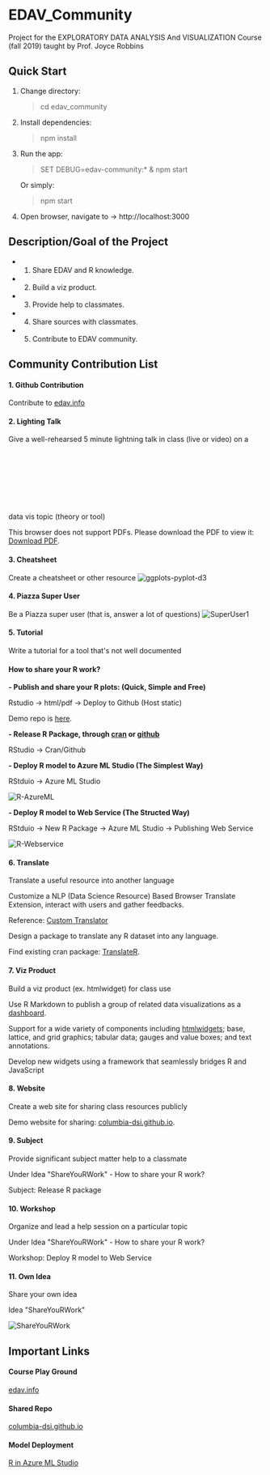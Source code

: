 # EDAV_Community

Project for the EXPLORATORY DATA ANALYSIS And VISUALIZATION Course (fall 2019) taught by Prof. Joyce Robbins

## Quick Start
1. Change directory:
    > cd edav_community

2. Install dependencies:
    > npm install

3. Run the app:
    > SET DEBUG=edav-community:* & npm start
   
   Or simply:
    > npm start

4. Open browser, navigate to -> http://localhost:3000

## Description/Goal of the Project

* 1. Share EDAV and R knowledge.
* 2. Build a viz product.
* 3. Provide help to classmates.
* 4. Share sources with classmates.
* 5. Contribute to EDAV community.

## Community Contribution List
#### 1. Github Contribution
Contribute to [edav.info](https://edav.info/)

#### 2. Lighting Talk
Give a well-rehearsed 5 minute lightning talk in class (live or video) on a data vis topic (theory or tool)
<object data="https://raw.githubusercontent.com/columbia-dsi/edav_community/master/public/data/2019-08-01-Virtual_Lab_Tool-Kevin_Gao.pdf" type="application/pdf" width="700px" height="700px">
    <embed src="https://raw.githubusercontent.com/columbia-dsi/edav_community/master/public/data/2019-08-01-Virtual_Lab_Tool-Kevin_Gao.pdf">
        <p>This browser does not support PDFs. Please download the PDF to view it: <a href="https://raw.githubusercontent.com/columbia-dsi/edav_community/master/public/data/2019-08-01-Virtual_Lab_Tool-Kevin_Gao.pdf">Download PDF</a>.</p>
    </embed>
</object>

#### 3. Cheatsheet
Create a cheatsheet or other resource
![ggplots-pyplot-d3](https://raw.githubusercontent.com/columbia-dsi/edav_community/master/public/data/GrammarMapper_ggplot2%2Bpyplot%2Bd3.PNG)

#### 4. Piazza Super User
Be a Piazza super user (that is, answer a lot of questions)
![SuperUser1](https://raw.githubusercontent.com/columbia-dsi/edav_community/master/public/data/SuperUser1.PNG)

#### 5. Tutorial
Write a tutorial for a tool that's not well documented
<h4>How to share your R work?</h4>
<b>- Publish and share your R plots: (Quick, Simple and Free)</b>
<p>Rstudio -> html/pdf -> Deploy to Github (Host static)</p>
<p>Demo repo is <a target="_blank" href="https://github.com/columbia-dsi/columbia-dsi.github.io">here</a>.</p>

<b>- Release R Package, through <a target="_blank" href="http://r-pkgs.had.co.nz/release.html">cran</a> or <a target="_blank" href="https://github.com/r-lib/devtools">github</a></b>
<p>RStudio -> Cran/Github </p>

<b>- Deploy R model to Azure ML Studio (The Simplest Way) </b>
<p>RStduio -> Azure ML Studio</p>

![R-AzureML](https://raw.githubusercontent.com/columbia-dsi/edav_community/master/public/data/R-AzureML.png)

<b>- Deploy R model to Web Service (The Structed Way)</b>
<p>RStduio -> New R Package -> Azure ML Studio -> Publishing Web Service</p>

![R-Webservice](https://raw.githubusercontent.com/columbia-dsi/edav_community/master/public/data/R-Webservice.png)

#### 6. Translate
Translate a useful resource into another language
<p>Customize a NLP (Data Science Resource) Based Browser Translate Extension, interact with users and gather feedbacks.</p>
<p>Reference: <a target="_blank" href="https://portal.customtranslator.azure.ai/">Custom Translator</a></p>

<p>Design a package to translate any R dataset into any language.</p>
<p>Find existing cran package: <a target="_blank" href="https://github.com/cran/translateR">TranslateR</a>.</p>

#### 7. Viz Product
Build a viz product (ex. htmlwidget) for class use
 <p>Use R Markdown to publish a group of related data visualizations as a <a target="_blank" href="https://rmarkdown.rstudio.com/flexdashboard/">dashboard</a>.</p>
<p>Support for a wide variety of components including <a target="_blank" href="https://www.htmlwidgets.org">htmlwidgets</a>; base, lattice, and grid graphics; tabular data; gauges and value boxes; and text annotations.</p>
<p>Develop new widgets using a framework that seamlessly bridges R and JavaScript</p>

#### 8. Website
Create a web site for sharing class resources publicly
<p>Demo website for sharing: <a target="_blank" href="https://github.com/columbia-dsi/columbia-dsi.github.io">columbia-dsi.github.io</a>.</p>
 
#### 9. Subject
Provide significant subject matter help to a classmate
<p>Under Idea "ShareYouRWork" - How to share your R work?</p>
<p>Subject: Release R package</p>

#### 10. Workshop
Organize and lead a help session on a particular topic
<p>Under Idea "ShareYouRWork" - How to share your R work?</p>
<p>Workshop: Deploy R model to Web Service </p>

#### 11. Own Idea
Share your own idea
<p>Idea "ShareYouRWork"</p>

![ShareYouRWork](https://raw.githubusercontent.com/columbia-dsi/edav_community/master/public/data/ShareYouRWork.png)

## Important Links

#### Course Play Ground
[edav.info](https://edav.info/)
#### Shared Repo
[columbia-dsi.github.io](https://columbia-dsi.github.io)</a></p>
#### Model Deployment
[R in Azure ML Studio](https://azure.microsoft.com/en-us/resources/videos/r-in-ml-studio/)</a></p>

